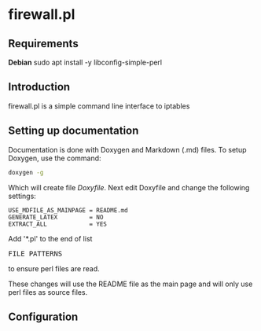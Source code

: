 # firewall.pl

## Requirements
**Debian**
  sudo apt install -y libconfig-simple-perl
  
## Introduction
firewall.pl is a simple command line interface to iptables

## Setting up documentation
Documentation is done with Doxygen and Markdown (.md) files.
To setup Doxygen, use the command:
```bash
doxygen -g
```
Which will create file *Doxyfile*. Next edit Doxyfile and change the following settings:
```text
USE_MDFILE_AS_MAINPAGE = README.md
GENERATE_LATEX         = NO
EXTRACT_ALL            = YES
```
Add '*.pl' to the end of list <pre>FILE_PATTERNS</PRE> to ensure perl files are read.

These changes will use the README file as the main page and will only use perl files as source files. 

## Configuration